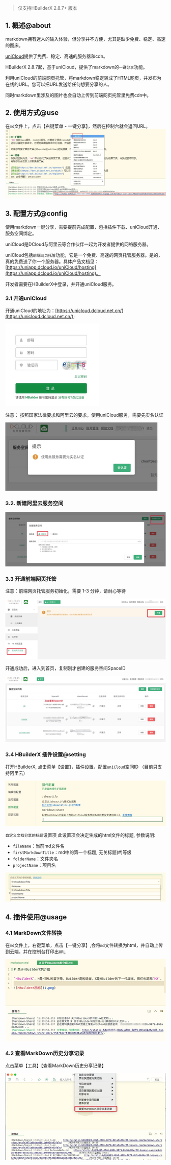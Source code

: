 > 仅支持HBuilderX 2.8.7+ 版本

## 1. 概述@about

<!--
keyword: markdown, markdown-share
-->

markdown拥有迷人的输入体验，但分享并不方便，尤其是缺少免费、稳定、高速的图床。

[uniCloud](https://unicloud.dcloud.net.cn/)提供了免费、稳定、高速的服务器和cdn。

HBuilderX 2.8.7起，基于uniCloud，提供了markdown的`一键分享`功能。

利用uniCloud的前端网页托管，将markdown稳定转成了HTML网页，并发布为在线的URL。您可以把URL发送给任何想要分享的人。

同时markdown里涉及的图片也会自动上传到前端网页托管里免费cdn中。

## 2. 使用方式@use

在`md`文件上，点击【右键菜单 - 一键分享】，然后在控制台就会返回URL。
<img src="/static/snapshots/tutorial/markdown_share/markdown_share_1.jpeg" style="zoom:65%" />


## 3. 配置方式@config

使用markdown一键分享，需要提前完成配置，包括插件下载、uniCloud开通、服务空间绑定。

uniCloud是DCloud与阿里云等合作伙伴一起为开发者提供的网络服务器。

uniCloud包括`前端网页托管`功能，它是一个免费、高速的网页托管服务器。是的，真的免费送了你一个服务器。具体产品文档见：[https://uniapp.dcloud.io/uniCloud/hosting](https://uniapp.dcloud.io/uniCloud/hosting)。

开发者需要在HBuilderX中登录，并开通uniCloud服务。

### 3.1 开通uniCloud

开通uniCloud的地址为：[https://unicloud.dcloud.net.cn/](https://unicloud.dcloud.net.cn/);

<img src="/static/snapshots/tutorial/markdown_share/markdown_share_2.jpeg" style="zoom:80%" />

注意： 按照国家法律要求和阿里云的要求，使用uniCloud服务，需要先实名认证

<img src="/static/snapshots/tutorial/markdown_share/markdown_share_3.jpeg" style="zoom:80%" />


### 3.2.  新建阿里云服务空间

<img src="/static/snapshots/tutorial/markdown_share/markdown_share_4.jpeg" style="zoom:65%" />

### 3.3  开通前端网页托管

注意：前端网页托管服务初始化，需要 1-3 分钟，请耐心等待

<img src="/static/snapshots/tutorial/markdown_share/markdown_share_5.jpeg" style="zoom:65%" />

开通成功后，进入到首页，复制刚才创建的服务空间SpaceID

<img src="/static/snapshots/tutorial/markdown_share/markdown_share_6.jpeg" style="zoom:65%" />

### 3.4 HBuilderX 插件设置@setting

打开HBuilderX,  点击菜单【设置】，插件设置，配置`uniCloud`空间ID （目前只支持阿里云）

<img src="/static/snapshots/tutorial/markdown_share/markdown_share_7.jpeg" style="zoom:80%" />

`自定义文档分享的标题`设置项
此设置项会决定生成的html文件的标题, 参数说明:
* `fileName`：当前md文件名
* `firstMarkdownTitle`：md中的第一个标题, 无关标题(#)等级
* `folderName`：文件夹名
* `projectName`：项目名

<img src="/static/snapshots/tutorial/markdown_share/markdown_share_10.png" style="zoom:80%" />


## 4. 插件使用@usage

### 4.1 MarkDown文件转换

在`md`文件上，右键菜单，点击【一键分享】,会将`md`文件转换为html，并自动上传到云端。并在控制台打印出`URL`

<img src="/static/snapshots/tutorial/markdown_share/markdown_share_8.jpeg" style="zoom:80%" />

### 4.2 查看MarkDown历史分享记录

点击菜单【工具】【查看MarkDown历史分享记录】

<img src="/static/snapshots/tutorial/markdown_share/markdown_share_9.jpeg" style="zoom:80%" />
